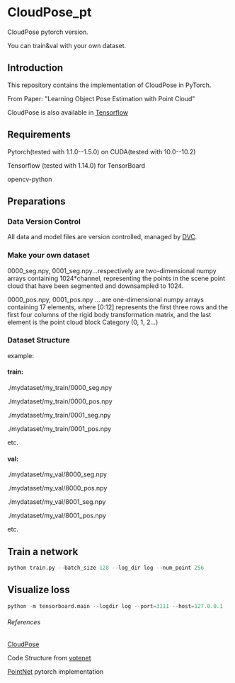 # CloudPose_pt
CloudPose pytorch version.

You can train&val with your own dataset.
## Introduction

This repository contains the implementation of CloudPose in PyTorch.

From Paper: "Learning Object Pose Estimation with Point Cloud"

CloudPose is also available in [Tensorflow](https://github.com/GeeeG/CloudPose)

## Requirements

Pytorch(tested with 1.1.0--1.5.0) on CUDA(tested with 10.0--10.2)

Tensorflow (tested with 1.14.0) for TensorBoard

opencv-python

## Preparations
### Data Version Control

All data and model files are version controlled, managed by [DVC](https://dvc.org).
### Make your own dataset

0000_seg.npy, 0001_seg.npy...respectively are two-dimensional numpy arrays containing 1024*channel, representing the points in the scene point cloud that have been segmented and downsampled  to 1024.

0000_pos.npy, 0001_pos.npy ...  are one-dimensional numpy arrays containing 17 elements, where [0:12] represents the first three rows and the first four columns of the rigid body transformation matrix, and the last element is the point cloud block Category (0, 1, 2...)

### Dataset Structure
example:

#### train:

./mydataset/my_train/0000_seg.npy

./mydataset/my_train/0000_pos.npy

./mydataset/my_train/0001_seg.npy

./mydataset/my_train/0001_pos.npy

etc.

#### val:

./mydataset/my_val/8000_seg.npy

./mydataset/my_val/8000_pos.npy

./mydataset/my_val/8001_seg.npy

./mydataset/my_val/8001_pos.npy

etc.

## Train a network

```python
python train.py --batch_size 128 --log_dir log --num_point 256
```



## Visualize loss

```python
python -m tensorboard.main --logdir log --port=3111 --host=127.0.0.1
```



###### References

[CloudPose](https://github.com/GeeeG/CloudPose)

Code Structure from [votenet](https://github.com/facebookresearch/votenet)

[PointNet](https://github.com/yanx27/Pointnet_Pointnet2_pytorch) pytorch implementation
